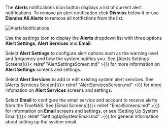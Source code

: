 ---
---

The **Alerts** <span class="material-icons">notifications</span> icon button displays a list of current alert notifications. 
To remove an alert notification click **Dismiss** below it or use **Dismiss All Alerts** to remove all notifictions from the list.

![AlertsNotifications](/images/SCALE/22.02/AlertsNotifications.png "TrueNAS SCALE Alerts")

Use the <span class="material-icons">settings</span> icon to display the **Alerts** dropdown list with three options **Alert Settings**, **Alert Services** and **Email**.

Select **Alert Settings** to configure alert options such as the warning level and frequency and how the system notifies you. 
See [Alerts Settings Screens]({{< relref "AlertSettingsScreen.md" >}}) for more information on **Alert Settings** screens and settings.

Select **Alert Services** to add or edit existing system alert services. 
See [Alerts Services Screen]({{< relref "AlertServicesScreen.md" >}}) for more infomation on **Alert Services** screens and settings.

Select **Email** to configure the email service and account to receive alerts from the TrueNAS. 
See [Email Screens]({{< relref "EmailScreens.md" >}}) for information on **Email** screens and settings, or see [Setting Up System Email]({{< relref "SettingUpSystemEmail.md" >}}) for general information about setting up the system email.
